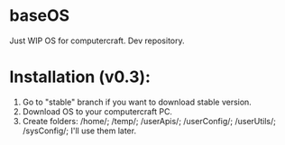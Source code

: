 # baseOS
Just WIP OS for computercraft. Dev repository. 
# Installation (v0.3):
1. Go to "stable" branch if you want to download stable version.
2. Download OS to your computercraft PC.
3. Create folders: /home/; /temp/; /userApis/; /userConfig/; /userUtils/; /sysConfig/; I'll use them later.
